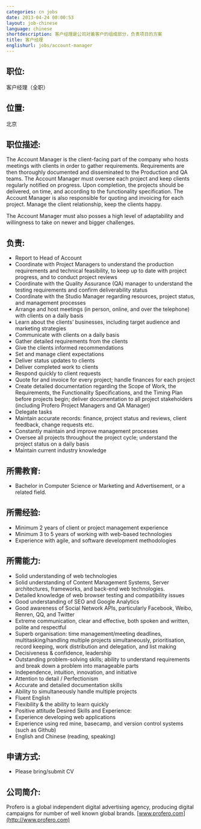 ```yaml
---
categories: cn jobs
date: 2013-04-24 00:00:53
layout: job-chinese
language: chinese
shortdescription: 客户经理是公司对着客户的组成部分，负责项目的方案
title: 客户经理
englishurl: jobs/account-manager
---
```


## 职位:
客户经理（全职）

## 位置:
北京

## 职位描述: 
The Account Manager is the client-facing part of the company who hosts meetings with clients in order to gather requirements. Requirements are then thoroughly documented and disseminated to the Production and QA teams. The Account Manager must oversee each project and keep clients regularly notified on progress. Upon completion, the projects should be delivered, on time, and according to the functionality specification. The Account Manager is also responsible for quoting and invoicing for each project. Manage the client relationship, keep the clients happy.

The Account Manager must also posses a high level of adaptability and willingness to take on newer and bigger challenges.

## 负责:
* Report to Head of Account
* Coordinate with Project Managers to understand the production requirements and technical feasibility, to keep up to date with project progress, and to conduct project reviews
* Coordinate with the Quality Assurance (QA) manager to understand the testing requirements and confirm deliverability status
* Coordinate with the Studio Manager regarding resources, project status, and management processes
* Arrange and host meetings (in person, online, and over the telephone) with clients on a daily basis
* Learn about the clients’ businesses, including target audience and marketing strategies
* Communicate with clients on a daily basis
* Gather detailed requirements from the clients
* Give the clients informed recommendations
* Set and manage client expectations
* Deliver status updates to clients
* Deliver completed work to clients
* Respond quickly to client requests
* Quote for and invoice for every project; handle finances for each project
* Create detailed documentation regarding the Scope of Work, the Requirements, the Functionality Specifications, and the Timing Plan before projects begin; deliver documentation to all project stakeholders (including Profero Project Managers and QA Manager)
* Delegate tasks
* Maintain accurate records: finance, project status and reviews, client feedback, change requests etc.
* Constantly maintain and improve management processes
* Oversee all projects throughout the project cycle; understand the project status on a daily basis
* Maintain current industry knowledge

## 所需教育:
* Bachelor in Computer Science or Marketing and Advertisement, or a related field.

## 所需经验:
* Minimum 2 years of client or project management experience
* Minimum 3 to 5 years of working with web-based technologies
* Experience with agile, and software development methodologies

## 所需能力:
* Solid understanding of web technologies
* Solid understanding of Content Management Systems, Server architectures, frameworks, and back-end web technologies.
* Detailed knowledge of web browser testing and compatibility issues
* Good understanding of SEO and Google Analytics
* Good awareness of Social Network APIs, particularly Facebook, Weibo, Renren, QQ, and Twitter
* Extreme communication, clear and effective, both spoken and written, polite and respectful
* Superb organisation: time management/meeting deadlines, multitasking/handling multiple projects simultaneously, prioritisation, record keeping, work distribution and delegation, and list making
* Decisiveness & confidence, leadership
* Outstanding problem-solving skills; ability to understand requirements and break down a problem into manageable parts
* Independence, intuition, innovation, and initiative
* Attention to detail / Perfectionism
* Accurate and detailed documentation skills
* Ability to simultaneously handle multiple projects
* Fluent English
* Flexibility & the ability to learn quickly
* Positive attitude
Desired Skills and Experience:
* Experience developing web applications
* Experience using red mine, basecamp, and version control systems (such as Github)
* English and Chinese (reading, speaking)

## 申请方式:
* Please bring/submit CV

## 公司简介:
Profero is a global independent digital advertising agency, producing digital campaigns for number of well known global brands.
[www.profero.com](http://www.profero.com)